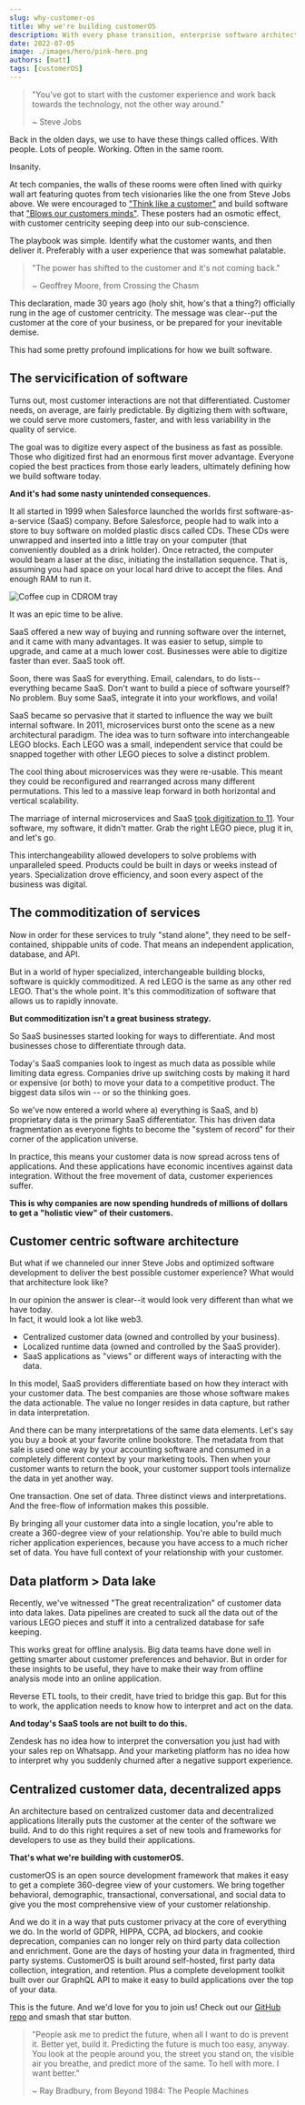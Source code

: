 ```yaml
---
slug: why-customer-os
title: Why we're building customerOS
description: With every phase transition, enterprise software architecture fundamentally changes.
date: 2022-07-05
image: ./images/hero/pink-hero.png
authors: [matt]
tags: [customerOS]
---
```



> "You've got to start with the customer experience and work back towards the technology, not the other way around."
>
>~ Steve Jobs
 
Back in the olden days, we use to have these things called offices.  With people.  Lots of people.  Working.  Often in the same room. 
 
Insanity. 

<!--truncate-->

At tech companies, the walls of these rooms were often lined with quirky wall art featuring quotes from tech visionaries like the one from Steve Jobs above. We were encouraged to ["Think like a customer"][think-like-customer] and build software that ["Blows our customers minds"][blow-minds]. These posters had an osmotic effect, with customer centricity seeping deep into our sub-conscience.   
 
The playbook was simple.  Identify what the customer wants, and then deliver it.  Preferably with a user experience that was somewhat palatable. 
 
> "The power has shifted to the customer and it's not coming back."
>
>~ Geoffrey Moore, from Crossing the Chasm

This declaration, made 30 years ago (holy shit, how's that a thing?) officially rung in the age of customer centricity. The message was clear--put the customer at the core of your business, or be prepared for your inevitable demise.  

This had some pretty profound implications for how we built software. 

## The servicification of software
 
Turns out, most customer interactions are not that differentiated.  Customer needs, on average, are fairly predictable. By digitizing them with software, we could serve more customers, faster, and with less variability in the quality of service. 
 
The goal was to digitize every aspect of the business as fast as possible.  Those who digitized first had an enormous first mover advantage. Everyone copied the best practices from those early leaders, ultimately defining how we build software today.  

**And it's had some nasty unintended consequences.**
 
It all started in 1999 when Salesforce launched the worlds first software-as-a-service (SaaS) company.  Before Salesforce, people  had to walk into a store to buy software on molded plastic discs called CDs. These CDs were unwrapped and inserted into a little tray on your computer (that conveniently doubled as a drink holder). Once retracted, the computer would beam a laser at the disc, initiating the installation sequence.  That is, assuming you had space on your local hard drive to accept the files.  And enough RAM to run it.

![Coffee cup in CDROM tray](./images/cdrom-cup-holder.jpeg)
 
It was an epic time to be alive.
 
SaaS offered a new way of buying and running software over the internet, and it came with many advantages.  It was easier to setup, simple to upgrade, and came at a much lower cost.  Businesses were able to digitize faster than ever.  SaaS took off.
 
Soon, there was SaaS for everything.  Email, calendars, to do lists--everything became SaaS.  Don't want to build a piece of software yourself?  No problem.  Buy some SaaS, integrate it into your workflows, and voila!
 
SaaS became so pervasive that it started to influence the way we built internal software.  In 2011, microservices burst onto the scene as a new architectural paradigm.  The idea was to turn software into interchangeable LEGO blocks. Each LEGO was a small, independent service that could be snapped together with other LEGO pieces to solve a distinct problem. 
 
The cool thing about microservices was they were re-usable.  This meant they could be reconfigured and rearranged across many different permutations.  This led to a massive leap forward in both horizontal and vertical scalability. 
 
The marriage of internal microservices and SaaS [took digitization to 11][eleven].  Your software, my software, it didn't matter.  Grab the right LEGO piece, plug it in, and let's go.  

This interchangeability allowed developers to solve problems with unparalleled speed.  Products could be built in days or weeks instead of years.  Specialization drove efficiency, and soon every aspect of the business was digital.

## The commoditization of services
 
Now in order for these services to truly "stand alone", they need to be self-contained, shippable units of code.  That means an independent application, database, and API.
 
But in a world of hyper specialized, interchangeable building blocks, software is quickly commoditized.  A red LEGO is the same as any other red LEGO.  That's the whole point.  It's this commoditization of software that allows us to rapidly innovate. 
 
**But commoditization isn't a great business strategy.**

So SaaS businesses started looking for ways to differentiate.  And most businesses chose to differentiate through data.
 
Today's SaaS companies look to ingest as much data as possible while limiting data egress. Companies drive up switching costs by making it hard or expensive (or both) to move your data to a competitive product.  The biggest data silos win -- or so the thinking goes.
 
So we've now entered a world where a) everything is SaaS, and b) proprietary data is the primary SaaS differentiator.  This has driven data fragmentation as everyone fights to become the "system of record" for their corner of the application universe.  

In practice, this means your customer data is now spread across tens of applications.  And these applications have economic incentives against data integration.  Without the free movement of data, customer experiences suffer.
 
**This is why companies are now spending hundreds of millions of dollars to get a "holistic view" of their customers.**

## Customer centric software architecture
 
But what if we channeled our inner Steve Jobs and optimized software development to deliver the best possible customer experience?  What would that architecture look like?
 
In our opinion the answer is clear--it would look very different than what we have today.  
In fact, it would look a lot like web3.

- Centralized customer data (owned and controlled by your business).
- Localized runtime data (owned and controlled by the SaaS provider).
- SaaS applications as "views" or different ways of interacting with the data.

In this model, SaaS providers differentiate based on how they interact with your customer data.  The best companies are those whose software makes the data actionable. The value no longer resides in data capture, but rather in data interpretation. 
 
And there can be many interpretations of the same data elements.  Let's say you buy a book at your favorite online bookstore.  The metadata from that sale is used one way by your accounting software and consumed in a completely different context by your marketing tools.  Then when your customer wants to return the book, your customer support tools internalize the data in yet another way.  
 
One transaction.  One set of data.  Three distinct views and interpretations.  And the free-flow of information makes this possible.
 
By bringing all your customer data into a single location, you're  able to create a 360-degree view of your relationship. You're able to build much richer application experiences, because you have access to a much richer set of data.  You have full context of your relationship with your customer.
 
## Data platform > Data lake
 
Recently, we've witnessed "The great recentralization" of customer data into data lakes.  Data pipelines are created to suck all the data out of the various LEGO pieces and stuff it into a centralized database for safe keeping.  

This works great for offline analysis. Big data teams have done well in getting smarter about customer preferences and behavior. But in order for these insights to be useful, they have to make their way from offline analysis mode into an online application.
 
Reverse ETL tools, to their credit, have tried to bridge this gap. But for this to work, the application needs to know how to interpret and act on the data.

**And today's SaaS tools are not built to do this.**  

Zendesk has no idea how to interpret the conversation you just had with your sales rep on Whatsapp. And your marketing platform has no idea how to interpret why you suddenly churned after a negative support experience.

## Centralized customer data, decentralized apps
 
An architecture based on centralized customer data and decentralized applications literally puts the customer at the center of the software we build. And to do this right requires a set of new tools and frameworks for developers to use as they build their applications.  

**That's what we're building with customerOS.** 
 
customerOS is an open source development framework that makes it easy to get a complete 360-degree view of your customers. We bring together behavioral, demographic, transactional, conversational, and social data to give you the most comprehensive view of your customer relationship.
 
And we do it in a way that puts customer privacy at the core of everything we do. In the world of GDPR, HIPPA, CCPA, ad blockers, and cookie deprecation, companies can no longer rely on third party data collection and enrichment.  Gone are the days of hosting your data in fragmented, third party systems.  CustomerOS is built around self-hosted, first party data collection, integration, and retention. Plus a complete development toolkit built over our GraphQL API to make it easy to build applications over the top of your data.
 
This is the future.  And we'd love for you to join us!  Check out our [GitHub repo][customer-os] and smash that star button.
 
>"People ask me to predict the future, when all I want to do is prevent it. Better yet, build it. Predicting the future is much too easy, anyway. You look at the people around you, the street you stand on, the visible air you breathe, and predict more of the same. To hell with more. I want better."
>
>~ Ray Bradbury, from Beyond 1984: The People Machines

<!--References-->

[blow-minds]: https://startupvitamins.com/products/poster-aaron-levie-what-will-blow-our-customers-minds
[customer-os]: https://github.com/openline-ai/openline-customer-os
[eleven]: https://www.youtube.com/watch?v=KOO5S4vxi0o
[think-like-customer]: https://startupvitamins.com/products/poster-think-like-a-customer
